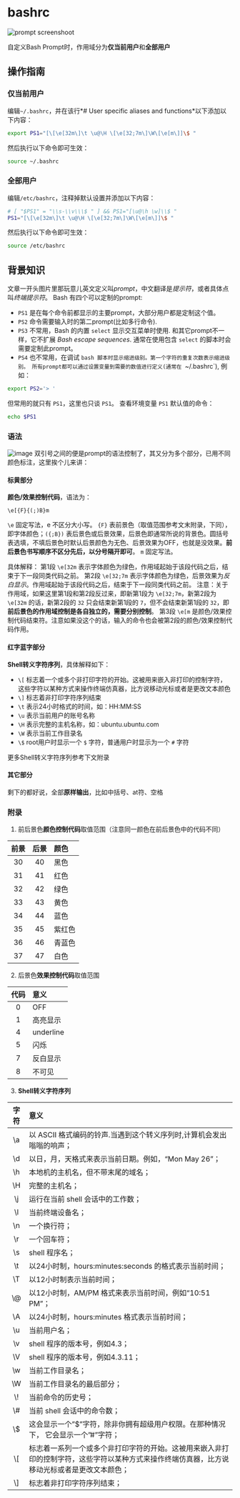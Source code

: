 # bashrc

![prompt screenshoot](https://user-images.githubusercontent.com/16408325/83832375-1ca94680-a71c-11ea-9afe-cb336f005a5c.png)

自定义Bash Prompt时，作用域分为**仅当前用户**和**全部用户**

## 操作指南
### 仅当前用户
编辑`~/.bashrc`，并在该行*# User specific aliases and functions*以下添加以下内容：
```bash
export PS1="[\[\e[32m\]\t \u@\H \[\e[32;7m\]\W\[\e[m\]]\$ "
```
然后执行以下命令即可生效：
```bash
source ~/.bashrc
```

### 全部用户
编辑`/etc/bashrc`，注释掉默认设置并添加以下内容：
```bash
# [ "$PS1" = "\\s-\\v\\\$ " ] && PS1="[\u@\h \w]\\$ "
PS1="[\[\e[32m\]\t \u@\H \[\e[32;7m\]\W\[\e[m\]]\$ "
```
然后执行以下命令即可生效：
```bash
source /etc/bashrc
```

## 背景知识

文章一开头图片里那玩意儿英文定义叫*prompt*，中文翻译是*提示符*，或者具体点叫*终端提示符*。
Bash 有四个可以定制的prompt:
* `PS1` 是在每个命令前都显示的主要prompt，大部分用户都是定制这个值。
* `PS2` 命令需要输入时的第二prompt(比如多行命令).
* `PS3` 不常用，Bash 的内置 `select` 显示交互菜单时使用. 和其它prompt不一样，它不扩展 *Bash escape sequences*. 通常在使用包含 `select` 的脚本时会需要定制此prompt。
* `PS4` 也不常用，在调试 `bash 脚本时显示缩进级别。第一个字符的重复次数表示缩进级别。
所有prompt都可以通过设置变量到需要的数值进行定义(通常在 `~/.bashrc`), 例如：
```bash
export PS2='> '
```

但常用的就只有 `PS1`，这里也只谈 `PS1`。
查看环境变量 `PS1` 默认值的命令：
```bash
echo $PS1
```

### 语法
![image](https://user-images.githubusercontent.com/16408325/83852404-4d05da80-a746-11ea-9b02-a37c5cdfdbc7.png)
双引号之间的便是prompt的语法控制了，其又分为多个部分，已用不同颜色标注，这里挨个儿来讲：
#### 标黄部分
**颜色/效果控制代码**，语法为：
```
\e[{F}{(;)B}m
```
`\e` 固定写法，e 不区分大小写。
`{F}` 表前景色（取值范围参考文末附录，下同），即字体颜色；`({;B})` 表后景色或后景效果，后景色即通常所说的背景色。圆括号表选填，不填后景色时默认后景颜色为无色、后景效果为OFF，也就是没效果。**前后景色书写顺序不区分先后，以分号隔开即可**。
`m` 固定写法。

具体解释：
第1段 `\e[32m` 表示字体颜色为绿色，作用域起始于该段代码之后，结束于下一段同类代码之前。
第2段 `\e[32;7m` 表示字体颜色为绿色，后景效果为*反白显示*。作用域起始于该段代码之后，结束于下一段同类代码之前。
注意：关于作用域，如果这里第1段和第2段反过来，即新第1段为 `\e[32;7m`，新第2段为 `\e[32m` 的话，新第2段的 `32` 只会结束新第1段的 `7`，但不会结束新第1段的 `32`，即**前后景色的作用域控制是各自独立的，需要分别控制**。
第3段 `\e[m` 是颜色/效果控制代码结束符。注意如果没这个的话，输入的命令也会被第2段的颜色/效果控制代码作用。

#### 红字蓝字部分
**Shell转义字符序列**，具体解释如下：
* `\[` 标志着一个或多个非打印字符的开始。这被用来嵌入非打印的控制字符，这些字符以某种方式来操作终端仿真器，比方说移动光标或者是更改文本颜色
* `\]` 标志着非打印字符序列结束
* `\t` 表示24小时格式的时间，如：HH:MM:SS
* `\u` 表示当前用户的账号名称
* `\H` 表示完整的主机名称，如：ubuntu.ubuntu.com
* `\W` 表示当前工作目录名
* `\$` root用户时显示一个 `$` 字符，普通用户时显示为一个 `#` 字符

更多Shell转义字符序列参考下文附录

#### 其它部分
剩下的都好说，全部**原样输出**，比如中括号、at符、空格

### 附录
1. 前后景色**颜色控制代码**取值范围（注意同一颜色在前后景色中的代码不同）

前景|后景|颜色
:-:|:-:|:-
30|40|黑色
31|41|红色
32|42|绿色
33|43|黄色
34|44|蓝色
35|45|紫红色
36|46|青蓝色
37|47|白色

2. 后景色**效果控制代码**取值范围

代码|意义
:-:|:-
0|OFF
1|高亮显示
4|underline
5|闪烁
7|反白显示
8|不可见

3. **Shell转义字符序列**

字符|意义
:-:|:-
\a|以 ASCII 格式编码的铃声.当遇到这个转义序列时,计算机会发出嗡嗡的响声；
\d|以日，月，天格式来表示当前日期。例如，“Mon May 26”；
\h|本地机的主机名，但不带末尾的域名；
\H|完整的主机名；
\j|运行在当前 shell 会话中的工作数；
\l|当前终端设备名；
\n|一个换行符；
\r|一个回车符；
\s|shell 程序名；
\t|以24小时制，hours:minutes:seconds 的格式表示当前时间；
\T|以12小时制表示当前时间；
\\@|以12小时制，AM/PM 格式来表示当前时间，例如“10:51 PM”；
\A|以24小时制，hours:minutes 格式表示当前时间；
\u|当前用户名；
\v|shell 程序的版本号，例如4.3；
\V|shell 程序的版本号，例如4.3.11；
\w|当前工作目录名；
\W|当前工作目录名的最后部分；
\\!|当前命令的历史号；
\\#|当前 shell 会话中的命令数；
\\$|这会显示一个”$”字符，除非你拥有超级用户权限。在那种情况下， 它会显示一个”#”字符；
\\[|标志着一系列一个或多个非打印字符的开始。这被用来嵌入非打印的控制字符，这些字符以某种方式来操作终端仿真器，比方说移动光标或者是更改文本颜色；
\\]|标志着非打印字符序列结束；
